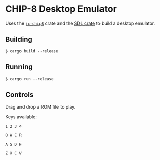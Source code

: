 # CHIP-8 Desktop Emulator

Uses the [`jc-chip8`](../jc-chip8/) crate and the [SDL crate](https://github.com/Rust-SDL2/rust-sdl2) to build a desktop emulator.

## Building

```
$ cargo build --release
```

## Running

```
$ cargo run --release
```

## Controls

Drag and drop a ROM file to play.

Keys available:

`1 2 3 4`

`Q W E R`

`A S D F`

`Z X C V`
